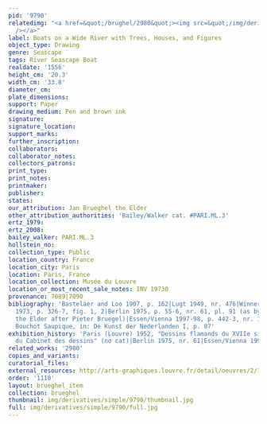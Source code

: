 ```yaml
---
pid: '9790'
relatedimg: "<a href=&quot;/brughel/2980&quot;><img src=&quot;/img/derivatives/simple/2980/thumbnail.jpg&quot;
  /></a>"
label: Boats on a Wide River with Trees, Houses, and Figures
object_type: Drawing
genre: Seascape
tags: River Seascape Boat
realdate: '1556'
height_cm: '20.3'
width_cm: '33.8'
diameter_cm: 
plate_dimensions: 
support: Paper
drawing_medium: Pen and brown ink
signature: 
signature_location: 
support_marks: 
further_inscription: 
collaborators: 
collaborator_notes: 
collectors_patrons: 
print_type: 
print_notes: 
printmaker: 
publisher: 
states: 
our_attribution: Jan Brueghel the Elder
other_attribution_authorities: 'Bailey/Walker cat. #PARI.ML.3'
ertz_1979: 
ertz_2008: 
bailey_walker: PARI.ML.3
hollstein_no: 
collection_type: Public
location_country: France
location_city: Paris
location: Paris, France
location_collection: Musée du Louvre
location_or_most_recent_sale_notes: INV 19730
provenance: 7089|7090
bibliography: 'Bastelaer and Loo 1907, p. 162|Lugt 1949, nr. 476|Winner 1961, p. 238-9|Tolnay
  1973, p. 326-7, fig. 1, 2|Berlin 1975, p. 55-6, nr. 61, pl. 91 (as by Jan Brueghel
  the Elder after Pieter Bruegel)|Essen/Vienna 1997-98, p. 442-3, nr. 154, ill.|J.
  Bouchot Saupique, in: De Kunst der Nederlanden I, p. 87'
exhibition_history: 'Paris (Louvre) 1952, "Dessins flamands du XVIIe siècle: IIe exposition
  du Cabinet des dessins" (no cat)|Berlin 1975, nr. 61|Essen/Vienna 1997-98, nr. 154'
related_works: '2980'
copies_and_variants: 
curatorial_files: 
external_resources: http://arts-graphiques.louvre.fr/detail/oeuvres/2/109872-Barques-sur-une-large-riviere-bordee-darbres-de-maisons-et-de-figures
order: '1110'
layout: brueghel_item
collection: brueghel
thumbnail: img/derivatives/simple/9790/thumbnail.jpg
full: img/derivatives/simple/9790/full.jpg
---
```

